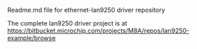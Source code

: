 Readme.md file for ethernet-lan9250 driver repository 

The complete lan9250 driver project is at https://bitbucket.microchip.com/projects/M8A/repos/lan9250-example/browse